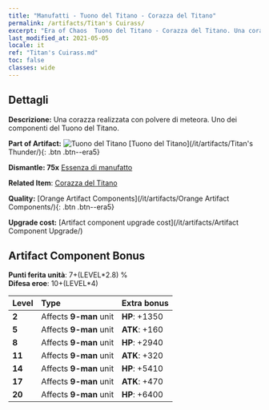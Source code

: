 ```yaml
---
title: "Manufatti - Tuono del Titano - Corazza del Titano"
permalink: /artifacts/Titan's Cuirass/
excerpt: "Era of Chaos  Tuono del Titano - Corazza del Titano. Una corazza realizzata con polvere di meteora. Uno dei componenti del Tuono del Titano."
last_modified_at: 2021-05-05
locale: it
ref: "Titan's Cuirass.md"
toc: false
classes: wide
---
```




## Dettagli

 **Descrizione:** Una corazza realizzata con polvere di meteora. Uno dei componenti del Tuono del Titano.

 **Part of Artifact:** ![Tuono del Titano](/images/t/icon_artifact_42.png) [Tuono del Titano](/it/artifacts/Titan's Thunder/){: .btn .btn--era5}

 **Dismantle: 75x** [Essenza di manufatto](/ItemsIT/con_905/)

 **Related Item**: [Corazza del Titano](/ItemsIT/art_159/)

 **Quality:** [Orange Artifact Components](/it/artifacts/Orange Artifact Components/){: .btn .btn--era5}

 **Upgrade cost:** [Artifact component upgrade cost](/it/artifacts/Artifact Component Upgrade/)

## Artifact Component Bonus

  **Punti ferita unità**: 7+(LEVEL\*2.8) %<br/>**Difesa eroe**: 10+(LEVEL\*4)

  |  Level  | Type |    Extra bonus  | 
  |:--------|:-----|:----------------| 
  | **2** | Affects **9-man** unit | **HP**: +1350 | 
  | **5** | Affects **9-man** unit | **ATK**: +160 | 
  | **8** | Affects **9-man** unit | **HP**: +2940 | 
  | **11** | Affects **9-man** unit | **ATK**: +320 | 
  | **14** | Affects **9-man** unit | **HP**: +5410 | 
  | **17** | Affects **9-man** unit | **ATK**: +470 | 
  | **20** | Affects **9-man** unit | **HP**: +6400 | 
